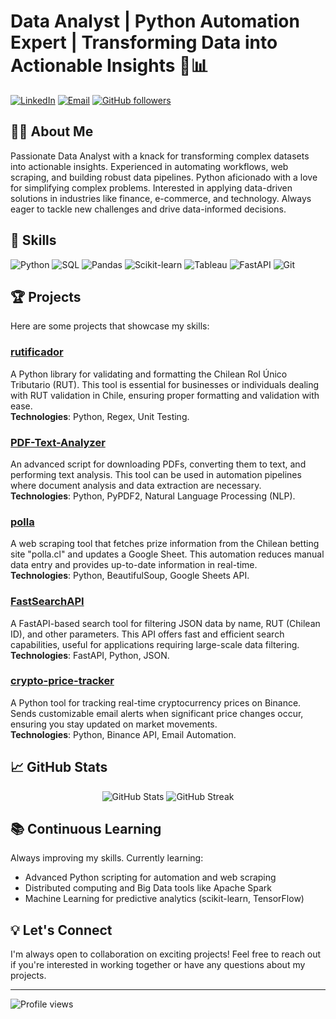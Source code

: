 # Data Analyst | Python Automation Expert | Transforming Data into Actionable Insights 🐍📊

[![LinkedIn](https://img.shields.io/badge/-LinkedIn-blue?style=flat&logo=LinkedIn&logoColor=white)](https://www.linkedin.com/in/cortega26/)
[![Email](https://img.shields.io/badge/-Email-red?style=flat&logo=Gmail&logoColor=white)](mailto:carlosortega77@gmail.com)
[![GitHub followers](https://img.shields.io/github/followers/cortega26?label=Follow&style=social)](https://github.com/cortega26)

## 👨‍💻 About Me

Passionate Data Analyst with a knack for transforming complex datasets into actionable insights. Experienced in automating workflows, web scraping, and building robust data pipelines. Python aficionado with a love for simplifying complex problems. Interested in applying data-driven solutions in industries like finance, e-commerce, and technology. Always eager to tackle new challenges and drive data-informed decisions.

## 🚀 Skills

![Python](https://img.shields.io/badge/-Python-3776AB?style=flat&logo=Python&logoColor=white)
![SQL](https://img.shields.io/badge/-SQL-4479A1?style=flat&logo=MySQL&logoColor=white)
![Pandas](https://img.shields.io/badge/-Pandas-150458?style=flat&logo=pandas&logoColor=white)
![Scikit-learn](https://img.shields.io/badge/-Scikit--learn-F7931E?style=flat&logo=scikit-learn&logoColor=white)
![Tableau](https://img.shields.io/badge/-Tableau-E97627?style=flat&logo=Tableau&logoColor=white)
![FastAPI](https://img.shields.io/badge/-FastAPI-109989?style=flat&logo=fastapi&logoColor=white)
![Git](https://img.shields.io/badge/-Git-F05032?style=flat&logo=git&logoColor=white)

## 🏆 Projects

Here are some projects that showcase my skills:

### [rutificador](https://github.com/cortega26/rutificador)
A Python library for validating and formatting the Chilean Rol Único Tributario (RUT). This tool is essential for businesses or individuals dealing with RUT validation in Chile, ensuring proper formatting and validation with ease.  
**Technologies**: Python, Regex, Unit Testing.

### [PDF-Text-Analyzer](https://github.com/cortega26/PDF-Text-Analizer)
An advanced script for downloading PDFs, converting them to text, and performing text analysis. This tool can be used in automation pipelines where document analysis and data extraction are necessary.  
**Technologies**: Python, PyPDF2, Natural Language Processing (NLP).

### [polla](https://github.com/cortega26/polla)
A web scraping tool that fetches prize information from the Chilean betting site "polla.cl" and updates a Google Sheet. This automation reduces manual data entry and provides up-to-date information in real-time.  
**Technologies**: Python, BeautifulSoup, Google Sheets API.

### [FastSearchAPI](https://github.com/cortega26/FastSearchAPI)
A FastAPI-based search tool for filtering JSON data by name, RUT (Chilean ID), and other parameters. This API offers fast and efficient search capabilities, useful for applications requiring large-scale data filtering.  
**Technologies**: FastAPI, Python, JSON.

### [crypto-price-tracker](https://github.com/cortega26/crypto-price-tracker)
A Python tool for tracking real-time cryptocurrency prices on Binance. Sends customizable email alerts when significant price changes occur, ensuring you stay updated on market movements.  
**Technologies**: Python, Binance API, Email Automation.

## 📈 GitHub Stats

<div align="center">
  <img src="https://github-readme-stats.vercel.app/api?username=cortega26&show_icons=true&theme=radical" alt="GitHub Stats" />
  <img src="https://github-readme-streak-stats.herokuapp.com/?user=cortega26&theme=radical" alt="GitHub Streak" />
</div>

## 📚 Continuous Learning

Always improving my skills. Currently learning:
- Advanced Python scripting for automation and web scraping
- Distributed computing and Big Data tools like Apache Spark
- Machine Learning for predictive analytics (scikit-learn, TensorFlow)

## 💡 Let's Connect

I'm always open to collaboration on exciting projects! Feel free to reach out if you're interested in working together or have any questions about my projects.

---

![Profile views](https://komarev.com/ghpvc/?username=cortega26&color=brightgreen)
